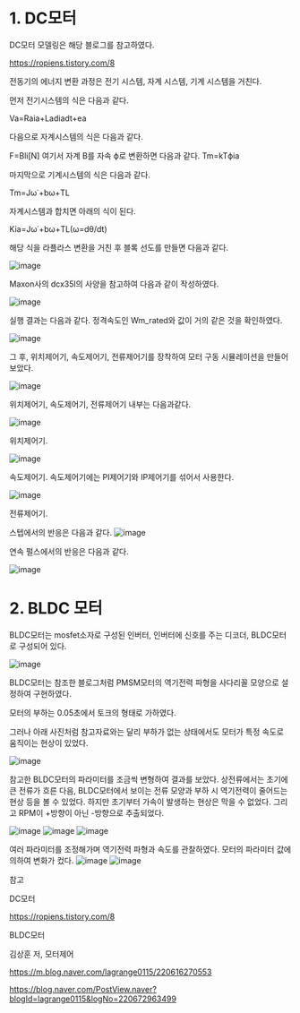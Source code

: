 
# 1. DC모터

 DC모터 모델링은 해당 블로그를 참고하였다.

 https://ropiens.tistory.com/8

전동기의 에너지 변환 과정은 전기 시스템, 자계 시스템, 기계 시스템을 거친다.

먼저 전기시스템의 식은 다음과 같다.

Va=Raia+Ladiadt+ea

다음으로 자계시스템의 식은 다음과 같다.

F=Bli[N]
여기서 자계 B를 자속 ϕ로 변환하면 다음과 같다.
Tm=kTϕia
 
마지막으로 기계시스템의 식은 다음과 같다.

Tm=Jω˙+bω+TL

자계시스템과 합치면 아래의 식이 된다.

Kia=Jω˙+bω+TL(ω=dθ/dt)

해당 식을 라플라스 변환을 거친 후 블록 선도를 만들면 다음과 같다.

![image](https://github.com/lcw3379/MotorControl-Simulation/assets/127228208/41687f1c-8ec7-4348-aa10-cb1f38bb3a0e)

Maxon사의 dcx35l의 사양을 참고하여 다음과 같이 작성하였다.

![image](https://github.com/lcw3379/MotorControl-Simulation/assets/127228208/95b3203b-934c-412b-b8fd-950f344aabb6)


실행 결과는 다음과 같다. 정격속도인 Wm_rated와 값이 거의 같은 것을 확인하였다.

![image](https://github.com/lcw3379/MotorControl-Simulation/assets/127228208/79db1b32-7801-4b4c-9a59-b50c765f3e5e)

그 후, 위치제어기, 속도제어기, 전류제어기를 장착하여 모터 구동 시뮬레이션을 만들어 보았다.

![image](https://github.com/lcw3379/MotorControl-Simulation/assets/127228208/a4811c4a-29b9-4cb4-a93c-670033597c69)

위치제어기, 속도제어기, 전류제어기 내부는 다음과같다.

![image](https://github.com/lcw3379/MotorControl-Simulation/assets/127228208/02fee68c-bc52-487f-8977-d6ede4632717)

위치제어기.

![image](https://github.com/lcw3379/MotorControl-Simulation/assets/127228208/35ca43ba-487a-41f3-8ca0-7b0fef3b51b6)

속도제어기. 속도제어기에는 PI제어기와 IP제어기를 섞어서 사용한다.

![image](https://github.com/lcw3379/MotorControl-Simulation/assets/127228208/e76a5ad2-7273-4187-bf28-6ca93e1fd82c)

전류제어기.



스텝에서의 반응은 다음과 같다.
![image](https://github.com/lcw3379/MotorControl-Simulation/assets/127228208/83ef8ec2-de15-4da8-91fd-396f48864ba4)


연속 펄스에서의 반응은 다음과 같다.

![image](https://github.com/lcw3379/MotorControl-Simulation/assets/127228208/b2ccdf98-1bcb-47f2-9e09-3dfb5bd9b008)



# 2. BLDC 모터
BLDC모터는 mosfet소자로 구성된 인버터, 인버터에 신호를 주는 디코더, BLDC모터로 구성되어 있다.

![image](https://github.com/lcw3379/MotorControl-Simulation/assets/127228208/e5cfaef2-7233-4d60-8c4e-944768c17a33)

BLDC모터는 참조한 블로그처럼 PMSM모터의 역기전력 파형을 사다리꼴 모양으로 설정하여 구현하였다.

모터의 부하는 0.05초에서 토크의 형태로 가하였다.

그러나 아래 사진처럼 참고자료와는 달리 부하가 없는 상태에서도 모터가 특정 속도로 움직이는 현상이 있었다.

![image](https://github.com/lcw3379/MotorControl-Simulation/assets/127228208/3cf3a8ec-fd27-4aed-958a-b3bc80b01dff)


참고한 BLDC모터의 파라미터를 조금씩 변형하여 결과를 보았다. 상전류에서는 초기에 큰 전류가 흐른 다음, BLDC모터에서 보이는 전류 모양과 부하 시 역기전력이 줄어드는 현상 등을 볼 수 있었다. 하지만 초기부터 가속이 발생하는 현상은 막을 수 없었다. 그리고 RPM이 +방향이 아닌 -방향으로 추출되었다. 

![image](https://github.com/lcw3379/MotorControl-Simulation/assets/127228208/88fb8e72-1de1-4343-b584-507b08c0cc99)
![image](https://github.com/lcw3379/MotorControl-Simulation/assets/127228208/c6628d30-b1cf-4466-83be-4194e023cc30)
![image](https://github.com/lcw3379/MotorControl-Simulation/assets/127228208/c6d03947-bcec-4d3a-806b-8ce8813ea834)



여러 파라미터를 조정해가며 역기전력 파형과 속도를 관찰하였다. 모터의 파라미터 값에 의하여 변화가 컸다. 
![image](https://github.com/user-attachments/assets/6dc3a44e-0b61-48de-b54a-cfd4d82cbba1)
![image](https://github.com/user-attachments/assets/de5fc550-8fed-44cd-9882-474d3746184b)





참고 

DC모터

 https://ropiens.tistory.com/8
 
BLDC모터

김상훈 저, 모터제어

https://m.blog.naver.com/lagrange0115/220616270553

https://blog.naver.com/PostView.naver?blogId=lagrange0115&logNo=220672963499
